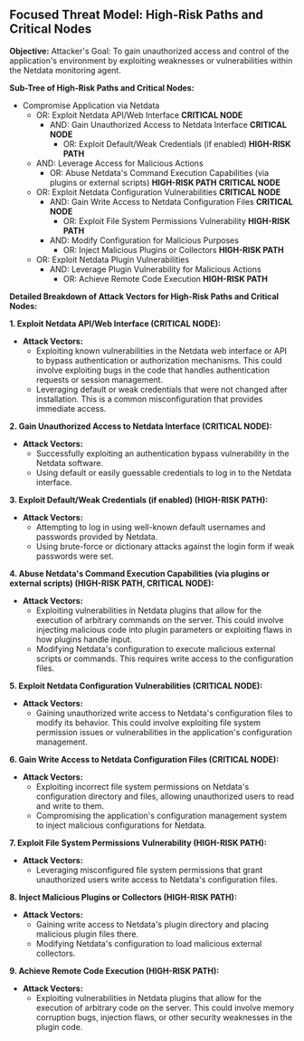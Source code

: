 ## Focused Threat Model: High-Risk Paths and Critical Nodes

**Objective:** Attacker's Goal: To gain unauthorized access and control of the application's environment by exploiting weaknesses or vulnerabilities within the Netdata monitoring agent.

**Sub-Tree of High-Risk Paths and Critical Nodes:**

* Compromise Application via Netdata
    * OR: Exploit Netdata API/Web Interface **CRITICAL NODE**
        * AND: Gain Unauthorized Access to Netdata Interface **CRITICAL NODE**
            * OR: Exploit Default/Weak Credentials (if enabled) **HIGH-RISK PATH**
    * AND: Leverage Access for Malicious Actions
        * OR: Abuse Netdata's Command Execution Capabilities (via plugins or external scripts) **HIGH-RISK PATH** **CRITICAL NODE**
    * OR: Exploit Netdata Configuration Vulnerabilities **CRITICAL NODE**
        * AND: Gain Write Access to Netdata Configuration Files **CRITICAL NODE**
            * OR: Exploit File System Permissions Vulnerability **HIGH-RISK PATH**
        * AND: Modify Configuration for Malicious Purposes
            * OR: Inject Malicious Plugins or Collectors **HIGH-RISK PATH**
    * OR: Exploit Netdata Plugin Vulnerabilities
        * AND: Leverage Plugin Vulnerability for Malicious Actions
            * OR: Achieve Remote Code Execution **HIGH-RISK PATH**

**Detailed Breakdown of Attack Vectors for High-Risk Paths and Critical Nodes:**

**1. Exploit Netdata API/Web Interface (CRITICAL NODE):**

* **Attack Vectors:**
    * Exploiting known vulnerabilities in the Netdata web interface or API to bypass authentication or authorization mechanisms. This could involve exploiting bugs in the code that handles authentication requests or session management.
    * Leveraging default or weak credentials that were not changed after installation. This is a common misconfiguration that provides immediate access.

**2. Gain Unauthorized Access to Netdata Interface (CRITICAL NODE):**

* **Attack Vectors:**
    * Successfully exploiting an authentication bypass vulnerability in the Netdata software.
    * Using default or easily guessable credentials to log in to the Netdata interface.

**3. Exploit Default/Weak Credentials (if enabled) (HIGH-RISK PATH):**

* **Attack Vectors:**
    * Attempting to log in using well-known default usernames and passwords provided by Netdata.
    * Using brute-force or dictionary attacks against the login form if weak passwords were set.

**4. Abuse Netdata's Command Execution Capabilities (via plugins or external scripts) (HIGH-RISK PATH, CRITICAL NODE):**

* **Attack Vectors:**
    * Exploiting vulnerabilities in Netdata plugins that allow for the execution of arbitrary commands on the server. This could involve injecting malicious code into plugin parameters or exploiting flaws in how plugins handle input.
    * Modifying Netdata's configuration to execute malicious external scripts or commands. This requires write access to the configuration files.

**5. Exploit Netdata Configuration Vulnerabilities (CRITICAL NODE):**

* **Attack Vectors:**
    * Gaining unauthorized write access to Netdata's configuration files to modify its behavior. This could involve exploiting file system permission issues or vulnerabilities in the application's configuration management.

**6. Gain Write Access to Netdata Configuration Files (CRITICAL NODE):**

* **Attack Vectors:**
    * Exploiting incorrect file system permissions on Netdata's configuration directory and files, allowing unauthorized users to read and write to them.
    * Compromising the application's configuration management system to inject malicious configurations for Netdata.

**7. Exploit File System Permissions Vulnerability (HIGH-RISK PATH):**

* **Attack Vectors:**
    * Leveraging misconfigured file system permissions that grant unauthorized users write access to Netdata's configuration files.

**8. Inject Malicious Plugins or Collectors (HIGH-RISK PATH):**

* **Attack Vectors:**
    * Gaining write access to Netdata's plugin directory and placing malicious plugin files there.
    * Modifying Netdata's configuration to load malicious external collectors.

**9. Achieve Remote Code Execution (HIGH-RISK PATH):**

* **Attack Vectors:**
    * Exploiting vulnerabilities in Netdata plugins that allow for the execution of arbitrary code on the server. This could involve memory corruption bugs, injection flaws, or other security weaknesses in the plugin code.